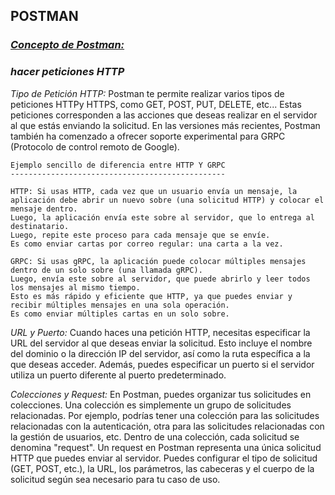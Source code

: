 
## **POSTMAN** 

### [*Concepto de Postman:*](../Strapi/README.md#concepto-de-postman) 

### *hacer peticiones HTTP*

*Tipo de Petición HTTP:*
Postman te permite realizar varios tipos de peticiones HTTPy HTTPS, como GET, POST, PUT, DELETE, etc... Estas peticiones corresponden a las acciones que deseas realizar en el servidor al que estás enviando la solicitud.
En las versiones más recientes, Postman también ha comenzado a ofrecer soporte experimental para GRPC (Protocolo de control remoto de Google).

```
Ejemplo sencillo de diferencia entre HTTP Y GRPC
------------------------------------------------

HTTP: Si usas HTTP, cada vez que un usuario envía un mensaje, la aplicación debe abrir un nuevo sobre (una solicitud HTTP) y colocar el mensaje dentro.
Luego, la aplicación envía este sobre al servidor, que lo entrega al destinatario.
Luego, repite este proceso para cada mensaje que se envíe.
Es como enviar cartas por correo regular: una carta a la vez.

GRPC: Si usas gRPC, la aplicación puede colocar múltiples mensajes dentro de un solo sobre (una llamada gRPC).
Luego, envía este sobre al servidor, que puede abrirlo y leer todos los mensajes al mismo tiempo.
Esto es más rápido y eficiente que HTTP, ya que puedes enviar y recibir múltiples mensajes en una sola operación.
Es como enviar múltiples cartas en un solo sobre.

```


*URL y Puerto:*
Cuando haces una petición HTTP, necesitas especificar la URL del servidor al que deseas enviar la solicitud. Esto incluye el nombre del dominio o la dirección IP del servidor, así como la ruta específica a la que deseas acceder. Además, puedes especificar un puerto si el servidor utiliza un puerto diferente al puerto predeterminado.

*Colecciones y Request:*
En Postman, puedes organizar tus solicitudes en colecciones. Una colección es simplemente un grupo de solicitudes relacionadas. Por ejemplo, podrías tener una colección para las solicitudes relacionadas con la autenticación, otra para las solicitudes relacionadas con la gestión de usuarios, etc.
Dentro de una colección, cada solicitud se denomina "request". Un request en Postman representa una única solicitud HTTP que puedes enviar al servidor. Puedes configurar el tipo de solicitud (GET, POST, etc.), la URL, los parámetros, las cabeceras y el cuerpo de la solicitud según sea necesario para tu caso de uso.





